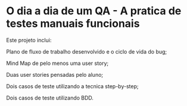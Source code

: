 # O dia a dia de um QA - A pratica de testes manuais funcionais

Este projeto inclui:

Plano de fluxo de trabalho desenvolvido e o ciclo de vida do bug;

Mind Map de pelo menos uma user story; 

Duas user stories pensadas pelo aluno;

Dois casos de teste utilizando a tecnica step-by-step;

Dois casos de teste utilizando BDD.
